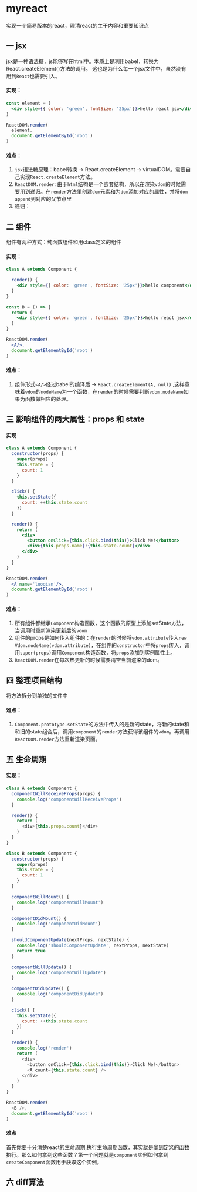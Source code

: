 # myreact
实现一个简易版本的react，理清react的主干内容和重要知识点

## 一 jsx
jsx是一种语法糖，js能够写在html中。本质上是利用babel，转换为React.createElement()方法的调用。
这也是为什么每一个jsx文件中，虽然没有用到`React`也需要引入。

#### 实现：
```jsx
const element = (
  <div style={{ color: 'green', fontSize: '25px'}}>hello react jsx</div>
)

ReactDOM.render(
  element,
  document.getElementById('root')
)
```
#### 难点：
  1. `jsx`语法糖原理：babel转换 -> React.createElement -> virtualDOM。需要自己实现`React.createElement`方法。
  2. `ReactDOM.render`: 由于`html`结构是一个嵌套结构，所以在渲染`vdom`的时候需要用到递归。在`render`方法里创建`dom`元素和为`dom`添加对应的属性，并将`dom` `append`到对应的父节点里
  3. 递归：

## 二 组件
组件有两种方式：纯函数组件和用class定义的组件
#### 实现：
```jsx
class A extends Component {

  render() {
    <div style={{ color: 'green', fontSize: '25px'}}>hello component</div>
  }
}

const B = () => {
  return (
    <div style={{ color: 'green', fontSize: '25px'}}>hello react jsx</div>
  )
}

ReactDOM.render(
  <A/>,
  document.getElementById('root')
)
```
#### 难点：
  1. 组件形式`<A/>`经过babel的编译后 ->  `React.createElement(A, null)` ,这样意味着`vdom`的`nodeName`为一个函数，在`render`的时候需要判断`vdom.nodeName`如果为函数做相应的处理。


## 三 影响组件的两大属性：props 和 state

#### 实现
```jsx
class A extends Component {
  constructor(props) {
    super(props)
    this.state = {
      count: 1
    }
  }

  click() {
    this.setState({
      count: ++this.state.count
    })
  }

  render() {
    return (
      <div>
        <button onClick={this.click.bind(this)}>Click Me!</button>
        <div>{this.props.name}:{this.state.count}</div>
      </div>
    )
  }
}

ReactDOM.render(
  <A name='luoqian'/>,
  document.getElementById('root')
)
```

#### 难点：
  1. 所有组件都继承`Component`构造函数，这个函数的原型上添加setState方法，当调用时重新渲染更新后的`vdom`
  2. 组件的props是如何传入组件的：在`render`的时候将`vdom.attribute`传入`new Vdom.nodeName(vdom.attribute)`，在组件的`constructor`中将`props`传入，调用`super(props)`调用`Component`构造函数，将`props`添加到实例属性上。
  3. `ReactDOM.render`在每次热更新的时候需要清空当前渲染的dom。


## 四 整理项目结构
将方法拆分到单独的文件中

#### 难点：
  1. `Component.prototype.setState`的方法中传入的是新的state，将新的state和和旧的state组合后，调用`component`的`render`方法获得该组件的`vdom`。再调用`ReactDOM.render`方法重新渲染页面。


## 五 生命周期

#### 实现：
```js
class A extends Component {
  componentWillReceiveProps(props) {
    console.log('componentWillReceiveProps')
  }

  render() {
    return (
      <div>{this.props.count}</div>
    )
  }
}

class B extends Component {
  constructor(props) {
    super(props)
    this.state = {
      count: 1
    }
  }

  componentWillMount() {
    console.log('componentWillMount')
  }

  componentDidMount() {
    console.log('componentDidMount')
  }

  shouldComponentUpdate(nextProps, nextState) {
    console.log('shouldComponentUpdate', nextProps, nextState)
    return true
  }

  componentWillUpdate() {
    console.log('componentWillUpdate')
  }

  componentDidUpdate() {
    console.log('componentDidUpdate')
  }

  click() {
    this.setState({
      count: ++this.state.count
    })
  }

  render() {
    console.log('render')
    return (
      <div>
        <button onClick={this.click.bind(this)}>Click Me!</button>
        <A count={this.state.count} />
      </div>
    )
  }
}

ReactDOM.render(
  <B />,
  document.getElementById('root')
)
```

#### 难点
首先你要十分清楚react的生命周期,执行生命周期函数，其实就是拿到定义的函数执行。那么如何拿到这些函数？第一个问题就是`component`实例如何拿到
`createComponent`函数用于获取这个实例。

## 六 diff算法





